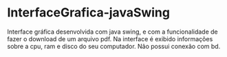 # InterfaceGrafica-javaSwing
Interface gráfica desenvolvida com java swing, e com a funcionalidade de fazer o download de um arquivo pdf.
Na interface é exibido informações sobre a cpu, ram e disco do seu computador. Não possui conexão com bd.
